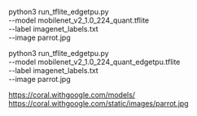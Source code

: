 python3 run_tflite_edgetpu.py \
--model mobilenet_v2_1.0_224_quant.tflite \
--label imagenet_labels.txt \
--image parrot.jpg

python3 run_tflite_edgetpu.py \
--model mobilenet_v2_1.0_224_quant_edgetpu.tflite \
--label imagenet_labels.txt \
--image parrot.jpg


https://coral.withgoogle.com/models/
https://coral.withgoogle.com/static/images/parrot.jpg

